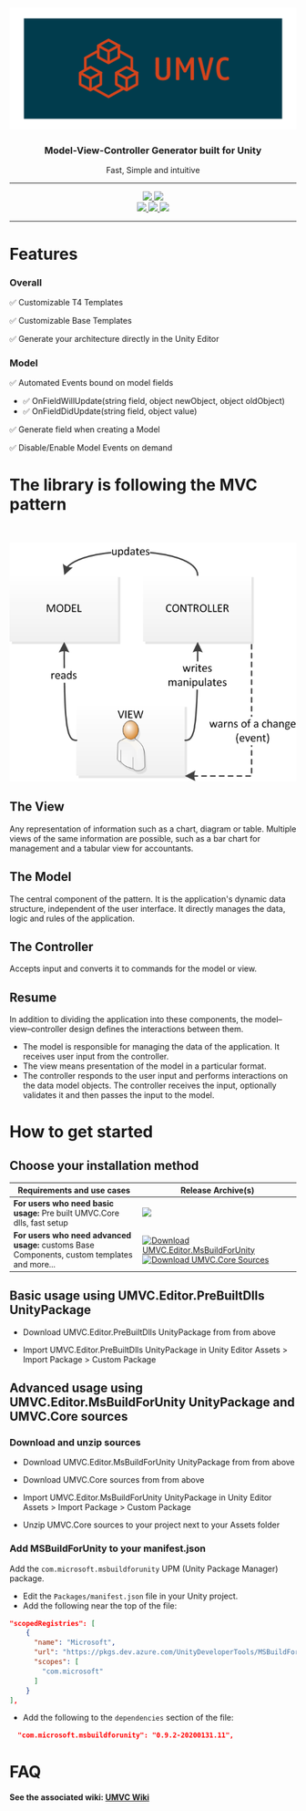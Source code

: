 <br />

<p align="center">
     <img src="/Docs/logo_transparent.png" alt="UMVC">
</p>

<h3 align="center" style="text-align:center;">
	Model-View-Controller Generator built for Unity
</h3>
<p align="center">
	Fast, Simple and intuitive
</p>

<hr>
<p align="center">
	<a href="https://github.com/loic-lopez/UMVC/blob/master/LICENSE">
           <img src="https://img.shields.io/github/license/loic-lopez/UMVC" />
        </a>
	<a href="https://github.com/loic-lopez/UMVC/releases">
	    <img src="https://img.shields.io/github/v/release/loic-lopez/UMVC">
	</a>
	<br/>
	<a href="https://codecov.io/gh/loic-lopez/UMVC">
           <img src="https://codecov.io/gh/loic-lopez/UMVC/branch/master/graph/badge.svg" />
        </a>
	<a href="https://github.com/loic-lopez/UMVC/actions?query=workflow%3AUMVC.Editor">
	    <img src="https://github.com/loic-lopez/UMVC/workflows/UMVC.Editor/badge.svg">
	</a>
	<a href="https://github.com/loic-lopez/UMVC/actions?query=workflow%3AUMVC.Core">
	    <img src="https://github.com/loic-lopez/UMVC/workflows/UMVC.Core/badge.svg">
	</a>
	
</p>
<hr>

# Features

### Overall

:white_check_mark: Customizable T4 Templates

:white_check_mark: Customizable Base Templates

:white_check_mark: Generate your architecture directly in the Unity Editor

### Model

:white_check_mark: Automated Events bound on model fields
- :white_check_mark: OnFieldWillUpdate(string field, object newObject, object oldObject)
- :white_check_mark: OnFieldDidUpdate(string field, object value)

:white_check_mark: Generate field when creating a Model

:white_check_mark: Disable/Enable Model Events on demand

# The library is following the MVC pattern

<br />
<p align="center">	
	<img src="/Docs/MVC_Pattern.png" alt="Download">
</p>

## The View

Any representation of information such as a chart, diagram or table. Multiple views of the same information are possible, such as a bar chart for management and a tabular view for accountants.

## The Model

The central component of the pattern. It is the application's dynamic data structure, independent of the user interface. It directly manages the data, logic and rules of the application.

## The Controller

Accepts input and converts it to commands for the model or view.

## Resume

In addition to dividing the application into these components, the model–view–controller design defines the interactions between them.

- The model is responsible for managing the data of the application. It receives user input from the controller.
- The view means presentation of the model in a particular format.
- The controller responds to the user input and performs interactions on the data model objects. The controller receives the input, optionally validates it and then passes the input to the model.

# How to get started

## Choose your installation method

| Requirements and use cases | Release Archive(s) |  
| -------------------------------------------------- | -------- |  
| **For users who need basic usage:** Pre built UMVC.Core dlls, fast setup | <a href="https://github.com/loic-lopez/UMVC/releases/download/v0.2.2/UMVC.Editor.PreBuiltDlls.0.2.2.unitypackage" target="_blank"><img src="https://img.shields.io/badge/Download-UMVC.Editor.PreBuiltDlls-blue"></a>
| **For users who need advanced usage:** customs Base Components, custom templates and more... | [![Download UMVC.Editor.MsBuildForUnity](https://img.shields.io/badge/Download-UMVC.Editor.MsBuildForUnity-blue)](https://github.com/loic-lopez/UMVC/releases/download/v0.2.2/UMVC.Editor.MsBuildForUnity.0.2.2.unitypackage)[![Download UMVC.Core Sources](https://img.shields.io/badge/Download-UMVC.Core-blue)](https://github.com/loic-lopez/UMVC/releases/download/v0.2.2/UMVC.Core.0.2.2.zip)  |  

## Basic usage using UMVC.Editor.PreBuiltDlls UnityPackage

* Download UMVC.Editor.PreBuiltDlls UnityPackage from from above

* Import UMVC.Editor.PreBuiltDlls UnityPackage in Unity Editor Assets > Import Package > Custom Package

## Advanced usage using UMVC.Editor.MsBuildForUnity UnityPackage and UMVC.Core sources

### Download and unzip sources

* Download UMVC.Editor.MsBuildForUnity UnityPackage from from above

* Download UMVC.Core sources from from above

* Import UMVC.Editor.MsBuildForUnity UnityPackage in Unity Editor Assets > Import Package > Custom Package

* Unzip UMVC.Core sources to your project next to your Assets folder

### Add MSBuildForUnity to your manifest.json
Add the `com.microsoft.msbuildforunity` UPM (Unity Package Manager) package.

- Edit the `Packages/manifest.json` file in your Unity project.
- Add the following near the top of the file:

```json
"scopedRegistries": [
    {
      "name": "Microsoft",
      "url": "https://pkgs.dev.azure.com/UnityDeveloperTools/MSBuildForUnity/_packaging/UnityDeveloperTools/npm/registry/",
      "scopes": [
        "com.microsoft"
      ]
    }
],
```

- Add the following to the `dependencies` section of the file:

```json
  "com.microsoft.msbuildforunity": "0.9.2-20200131.11",
```


# FAQ

**See the associated wiki: [UMVC Wiki](https://github.com/loic-lopez/UMVC/wiki)**

